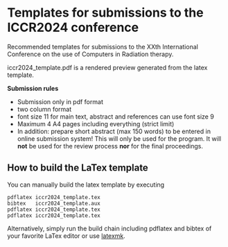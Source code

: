 # Templates for submissions to the ICCR2024 conference

Recommended templates for submissions to the XXth International Conference on the use of Computers in Radiation therapy.

iccr2024_template.pdf is a rendered preview generated from the latex template.

**Submission rules**
- Submission only in pdf format
- two column format
- font size 11 for main text, abstract and references can use font size 9
- Maximum 4 A4 pages including everything (strict limit)
- In addition: prepare short abstract (max 150 words) to be entered in online submission system! This will only be used for the program. It will **not** be used for the review process **nor** for the final proceedings.

## How to build the LaTex template

You can manually build the latex template by executing
```
pdflatex iccr2024_template.tex
bibtex   iccr2024_template.aux
pdflatex iccr2024_template.tex
pdflatex iccr2024_template.tex
```

Alternatively, simply run the build chain including pdflatex and bibtex of your favorite LaTex editor or use [latexmk](https://mg.readthedocs.io/latexmk.html).
